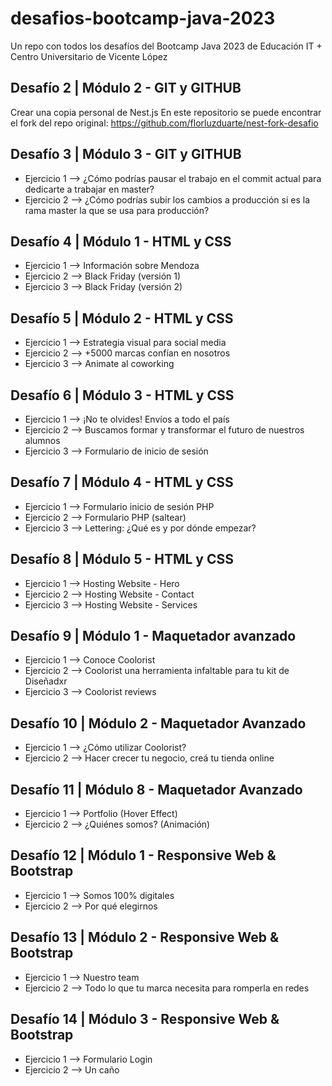 # desafios-bootcamp-java-2023

Un repo con todos los desafíos del Bootcamp Java 2023 de Educación IT + Centro Universitario de Vicente López

## Desafío 2 | Módulo 2 - GIT y GITHUB

Crear una copia personal de Nest.js
En este repositorio se puede encontrar el fork del repo original: https://github.com/florluzduarte/nest-fork-desafio

## Desafío 3 | Módulo 3 - GIT y GITHUB

- Ejercicio 1 --> ¿Cómo podrías pausar el trabajo en el commit actual para dedicarte a trabajar en master?
- Ejercicio 2 --> ¿Cómo podrías subir los cambios a producción si es la rama master la que se usa para producción?

## Desafío 4 | Módulo 1 - HTML y CSS

- Ejercicio 1 --> Información sobre Mendoza
- Ejercicio 2 --> Black Friday (versión 1)
- Ejercicio 3 --> Black Friday (versión 2)

## Desafío 5 | Módulo 2 - HTML y CSS

- Ejercicio 1 --> Estrategia visual para social media
- Ejercicio 2 --> +5000 marcas confían en nosotros
- Ejercicio 3 --> Animate al coworking

## Desafío 6 | Módulo 3 - HTML y CSS

- Ejercicio 1 --> ¡No te olvides! Envíos a todo el país
- Ejercicio 2 --> Buscamos formar y transformar el futuro de nuestros alumnos
- Ejercicio 3 --> Formulario de inicio de sesión

## Desafío 7 | Módulo 4 - HTML y CSS

- Ejercicio 1 --> Formulario inicio de sesión PHP
- Ejercicio 2 --> Formulario PHP (saltear)
- Ejercicio 3 --> Lettering: ¿Qué es y por dónde empezar?

## Desafío 8 | Módulo 5 - HTML y CSS

- Ejercicio 1 --> Hosting Website - Hero
- Ejercicio 2 --> Hosting Website - Contact
- Ejercicio 3 --> Hosting Website - Services

## Desafío 9 | Módulo 1 - Maquetador avanzado

- Ejercicio 1 --> Conoce Coolorist
- Ejercicio 2 --> Coolorist una herramienta infaltable para tu kit de Diseñadxr
- Ejercicio 3 --> Coolorist reviews

## Desafío 10 | Módulo 2 - Maquetador Avanzado

- Ejercicio 1 --> ¿Cómo utilizar Coolorist?
- Ejercicio 2 --> Hacer crecer tu negocio, creá tu tienda online

## Desafío 11 | Módulo 8 - Maquetador Avanzado

- Ejercicio 1 --> Portfolio (Hover Effect)
- Ejercicio 2 --> ¿Quiénes somos? (Animación)

## Desafío 12 | Módulo 1 - Responsive Web & Bootstrap

- Ejercicio 1 --> Somos 100% digitales
- Ejercicio 2 --> Por qué elegirnos

## Desafío 13 | Módulo 2 - Responsive Web & Bootstrap

- Ejercicio 1 --> Nuestro team
- Ejercicio 2 --> Todo lo que tu marca necesita para romperla en redes

## Desafío 14 | Módulo 3 - Responsive Web & Bootstrap

- Ejercicio 1 --> Formulario Login
- Ejercicio 2 --> Un caño
